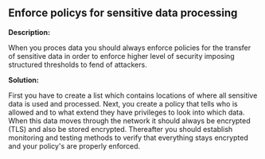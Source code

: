 
Enforce policys for sensitive data processing
-------

**Description:**

When you proces data you should always enforce policies for the transfer of sensitive data 
in order to enforce higher level of security imposing structured thresholds to 
fend of attackers.


**Solution:**

First you have to create a list which contains locations of where all sensitive data is 
used and processed. Next, you create a policy that tells who is allowed and to what extend 
they have privileges to look into which data. When this data moves through the network it 
should always be encrypted (TLS) and also be stored encrypted. Thereafter you should 
establish monitoring and testing methods to verify that everything stays encrypted and 
your policy's are properly enforced.

	